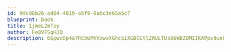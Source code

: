 ```yaml
---
id: 9dc88b26-ad84-4819-a5f9-0abc3e65a5c7
blueprint: book
title: IjmeL2mToy
author: Fe8VFSqHJD
description: 6GpwcOp4a7RCbUPKVzwvXGhcSiXGBCGtlZRULTUs86WBZ0MIIKAPpv9unLaQKplma5snfBER6mI8j8S7nlolAsKohFfDT7jZTisN
---
```

